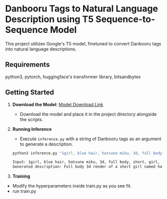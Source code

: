 # Danbooru Tags to Natural Language Description using T5 Sequence-to-Sequence Model

This project utilizes Google's T5 model, finetuned to convert Danbooru tags into natural language descriptions.

## Requirements
python3, pytorch, huggingface's transformer library, bitsandbytes

## Getting Started

1. **Download the Model**: [Model Download Link](https://drive.google.com/file/d/1b96A3gxeoZZXish-Ct58qwRLplJhAOMd/view?usp=sharing)
   - Download the model and place it in the project directory alongside the scripts.

2. **Running Inference**
   - Execute `inference.py` with a string of Danbooru tags as an argument to generate a description.

   ```bash
   python3 inference.py "1girl, blue hair, hatsune miku, 3d, full body, short, girl, portrait, smiling"
   ```
  
   ```bash
   Input: 1girl, blue hair, hatsune miku, 3d, full body, short, girl, portrait, smiling
   Generated description: Full body 3d render of a short girl named hatsune miku with blue hair and smiling
   ```

3. **Training**
  - Modify the hyperparameters inside train.py as you see fit.
  - run train.py
